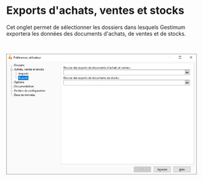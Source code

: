 # Exports d'achats, ventes et stocks
Cet onglet permet de sélectionner les dossiers dans lesquels Gestimum exportera les données des documents d'achats, de ventes et de stocks.


 


![](../../assets/images/PreferencesUtilisateur/2-3/OngletExportsAchatsVentesStocks.png)


